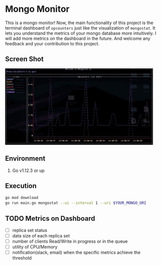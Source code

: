 # Mongo Monitor

This is a mongo monitor! Now, the main functionality of this project is the terminal dashboard of `opcounters` just like the visualization of `mongostat`. It lets you understand the metrics of your mongo database more intuitively. I will add more metrics on the dashboard in the future. And welcome any feedback and your contribution to this project.

## Screen Shot

![image](./screenshots/mongostat_ui.gif)

## Environment

1. Go v1.12.3 or up

## Execution

```bash
go mod download
go run main.go mongostat --ui --interval 1 --uri $YOUR_MONGO_URI
```

## TODO Metrics on Dashboard

- [ ] replica set status
- [ ] data size of each replica set
- [ ] number of clients Read/Write in progress or in the queue
- [ ] utility of CPU/Memory
- [ ] notification(slack, email) when the specific metrics achieve the threshold
